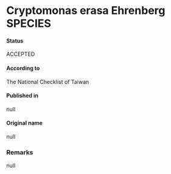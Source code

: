 Cryptomonas erasa Ehrenberg SPECIES
=======

#### Status
ACCEPTED

#### According to
The National Checklist of Taiwan

#### Published in
null

#### Original name
null

### Remarks
null